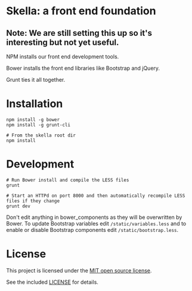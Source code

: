 # Skella: a front end foundation

## Note: We are still setting this up so it's interesting but not yet useful.

NPM installs our front end development tools.

Bower installs the front end libraries like Bootstrap and jQuery.

Grunt ties it all together.

# Installation

	npm install -g bower
	npm install -g grunt-cli

	# From the skella root dir
	npm install

# Development

	# Run Bower install and compile the LESS files
	grunt 

	# Start an HTTPd on port 8000 and then automatically recompile LESS files if they change
	grunt dev

Don't edit anything in bower_components as they will be overwritten by Bower.  To update Bootstrap variables edit `/static/variables.less`  and to enable or disable Bootstrap components edit `/static/bootstrap.less`.


# License

This project is licensed under the [MIT open source license](http://opensource.org/licenses/MIT).

See the included [LICENSE](https://github.com/podipo/skella/blob/master/LICENSE) for details.
